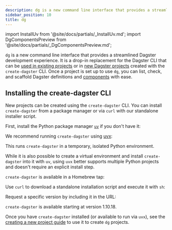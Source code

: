 ```yaml
---
description: dg is a new command line interface that provides a streamlined Dagster development experience that can be used in existing Dagster projects or used to scaffold new projects. You can use dg to list, check, and scaffold Dagster definitions and components.
sidebar_position: 10
title: dg
---
```


import InstallUv from '@site/docs/partials/\_InstallUv.md';
import DgComponentsPreview from '@site/docs/partials/\_DgComponentsPreview.md';

<DgComponentsPreview />

`dg` is a new command line interface that provides a streamlined Dagster development experience. It is a drop-in replacement for the Dagster CLI that can be [used in existing projects](/guides/labs/dg/incrementally-adopting-dg/migrating-project) or in [new Dagster projects](/guides/labs/dg/creating-a-project) created with the `create-dagster` CLI. Once a project is set up to use `dg`, you can list, check, and scaffold Dagster definitions and [components](/guides/labs/components/) with ease.


## Installing the create-dagster CLI

New projects can be created using the `create-dagster` CLI. You can install `create-dagster` from a package manager or via `curl` with our standalone installer script.

<Tabs>
<TabItem value="uv" label="uv">

First, install the Python package manager [`uv`](https://docs.astral.sh/uv/) if you don't have it:

<InstallUv />

We recommend running `create-dagster` using [uvx](https://docs.astral.sh/uv/guides/tools/):

<CliInvocationExample contents="uvx -U create-dagster project my-project" />

This runs `create-dagster` in a temporary, isolated Python environment.

While it is also possible to create a virtual environment and install `create-dagster` into it with `uv`, using `uvx` better supports multiple Python projects and doesn't require an explicit install step.

</TabItem>

<TabItem value="brew" label="Homebrew">

`create-dagster` is available in a Homebrew tap:

<CliInvocationExample contents="brew install dagster-io/tap/create-dagster" />

</TabItem>

<TabItem value="curl" label="curl">

Use `curl` to download a standalone installation script and execute it with `sh`:

<CliInvocationExample contents="curl -LsSf https://dg.dagster.io/create-dagster/install.sh | sh" />

Request a specific version by including it in the URL:

<CliInvocationExample contents="curl -LsSf https://dg.dagster.io/create-dagster/1.10.18/install.sh | sh" />

`create-dagster` is available starting at version 1.10.18.

</TabItem>

</Tabs>

Once you have `create-dagster` installed (or available to run via `uvx`), see the [creating a new project guide](/guides/labs/dg/creating-a-project) to use it to create `dg` projects.
